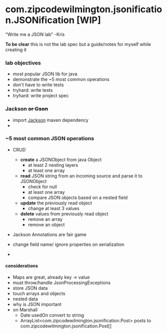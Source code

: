 # com.zipcodewilmington.jsonification.JSONification [WIP]


"Write me a JSON lab" -Kris

**To be clear** this is not the lab spec but a guide/notes for myself while creating it

### lab objectives
* most popular JSON lib for java
* demonstrate the ~5 most common operations
* don't have to write tests
* tryhard: write tests
* tryhard: write project spec 

### Jackson <s>or Gson</s>
* import [Jackson](http://mvnrepository.com/artifact/com.fasterxml.jackson.core/jackson-databind) maven dependency  
* 

### ~5 most common JSON operations
* CRUD 
    + **create** a JSONObject from java Object
        + at least 2 nesting layers
        + at least one array
    + **read** JSON string from an incoming source and parse it to JSONObject
        + check for null 
        + at least one array
        + compare JSON objects based on a nested field 
    + **update** the previously read object
        + change at least 3 values
    + **delete** values from previously read object
        + remove an array
        + remove an object
        
* Jackson Annotations are fair game
* change field name/ ignore properties on serialization
* 

#### considerations
* Maps are great, already key -> value
* must throw/handle JsonProcessingExceptions
* store JSON data
* touch arrays and objects
* nested data
* why is JSON important
* on Marshall
    * Date usedOn convert to string
    * ArrayList<com.zipcodewilmington.jsonification.Post> posts to com.zipcodewilmington.jsonification.Post[]